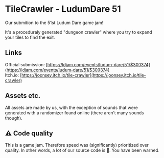 # TileCrawler - LudumDare 51
Our submition to the 51st Ludum Dare game jam!

It's a proceduraly generated "dungeon crawler" where you try to expand your tiles to find the exit. 

## Links
Official submission: [https://ldjam.com/events/ludum-dare/51/$300374](https://ldjam.com/events/ludum-dare/51/$300374)  
Itch.io: [https://joonsey.itch.io/tile-crawler](https://joonsey.itch.io/tile-crawler)  

## Assets etc.
All assets are made by us, with the exception of sounds that were generated with a randomizer found online (there aren't many sounds though).

## ⚠️ Code quality
This is a game jam. Therefore speed was (significantly) prioritized over quality. In other words, a lot of our source code is 🍝. You have been warned. 
